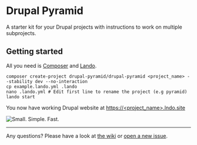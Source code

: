 # Drupal Pyramid

A starter kit for your Drupal projects with instructions to work on multiple subprojects.


## Getting started

All you need is [Composer](https://getcomposer.org/doc/00-intro.md) and [Lando](https://docs.devwithlando.io/installation/installing.html).

```
composer create-project drupal-pyramid/drupal-pyramid <project_name> --stability dev --no-interaction
cp example.lando.yml .lando
nano .lando.yml # Edit first line to rename the project (e.g pyramid)
lando start
```

You now have working Drupal website at [https://<project_name>.lndo.site](https://<project_name>.lndo.site)


![Small. Simple. Fast.](https://media.giphy.com/media/iqryv05RJMVlm/giphy.gif)


---

Any questions? Please have a look at [the wiki](https://github.com/drupal-pyramid/drupal-pyramid/wiki) or [open a new issue](https://github.com/drupal-pyramid/drupal-pyramid/issues).
